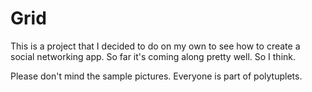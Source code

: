 # Grid

This is a project that I decided to do on my own to see how to create a social networking app. So far it's coming along pretty well. So I think. 

Please don't mind the sample pictures. Everyone is part of polytuplets.